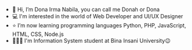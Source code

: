 - 👋 Hi, I’m Dona Irma Nabila, you can call me Donah or Dona
- 💻 I'm interested in the world of Web Developer and UI/UX Designer
- ⭐ I’m now learning programming languages Python, PHP, JavaScript, HTML, CSS, Node.js
- 👩🏼‍💻 I'm Information System student at Bina Insani University😉


